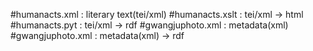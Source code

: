 #humanacts.xml : literary text(tei/xml)
#humanacts.xslt : tei/xml -> html
#humanacts.pyt : tei/xml -> rdf
#gwangjuphoto.xml : metadata(xml) 
#gwangjuphoto.xml : metadata(xml) -> rdf
